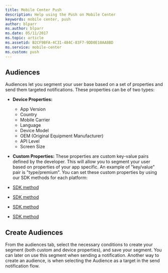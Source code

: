```yaml
---
title: Mobile Center Push
description: Help using the Push on Mobile Center
keywords: mobile center, push
author: blparr
ms.author: blparr
ms.date: 05/11/2017
ms.topic: article
ms.assetid: B2CF9BFA-4C31-484C-83F7-9DD0E10AA8BD
ms.service: mobile-center
ms.custom: push
---
```



## Audiences

Audiences let you segment your user base based on a set of properties and send them targeted notifications.
These properties can be of two types:

- **Device Properties:**
    - App Version
    - Country
    - Mobile Carrier
    - Language
    - Device Model
    - OEM (Original Equipment Manufacturer)
    - API Level
    - Screen Size

- **Custom Properties:**
These properties are custom key-value pairs defined by the developer. This will allow you to segment your user based on properties of your app specific. An example of "key/value" pair is "type/premium".
You can set these custom properties by using our SDK methods for each platform:

- [SDK method](~/sdk/other-apis/xamarin.md)
- [SDK method](~/sdk/other-apis/android.md)
- [SDK method](~/sdk/other-apis/ios.md)
- [SDK method](~/sdk/other-apis/uwp.md)

## Create Audiences
From the audiences tab, select the necessary conditions to create your segment (both custom and device properties), and save your segment. You can later on use this segment when sending a notification.
Another way to create an audience, is when selecting the Audience as a target in the send notification flow.
